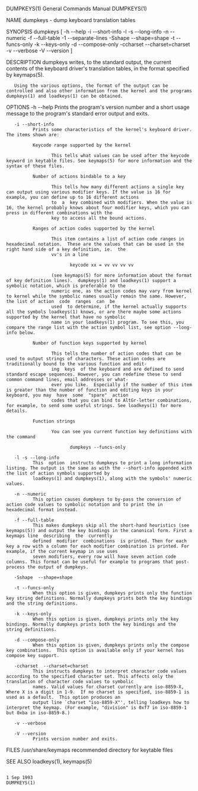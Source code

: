 DUMPKEYS(1)                                                                      General Commands Manual                                                                      DUMPKEYS(1)

NAME
       dumpkeys - dump keyboard translation tables

SYNOPSIS
       dumpkeys  [  -h  --help  -i --short-info -l -s --long-info -n --numeric -f --full-table -1 --separate-lines -Sshape --shape=shape -t --funcs-only -k --keys-only -d --compose-only
       -ccharset --charset=charset -v --verbose -V --version ]

DESCRIPTION
       dumpkeys writes, to the standard output, the current contents of the keyboard driver's translation tables, in the format specified by keymaps(5).

       Using the various options, the format of the output can be controlled and also other information from the kernel and the programs dumpkeys(1) and loadkeys(1) can be obtained.

OPTIONS
       -h --help
              Prints the program's version number and a short usage message to the program's standard error output and exits.

       -i --short-info
              Prints some characteristics of the kernel's keyboard driver. The items shown are:

              Keycode range supported by the kernel

                     This tells what values can be used after the keycode keyword in keytable files. See keymaps(5) for more information and the syntax of these files.

              Number of actions bindable to a key

                     This tells how many different actions a single key can output using various modifier keys. If the value is 16 for example, you can define up to 16 different actions
                     to  a  key combined with modifiers. When the value is 16, the kernel probably knows about four modifier keys, which you can press in different combinations with the
                     key to access all the bound actions.

              Ranges of action codes supported by the kernel

                     This item contains a list of action code ranges in hexadecimal notation.  These are the values that can be used in the right hand side of a key definition, ie.  the
                     vv's in a line

                            keycode xx = vv vv vv vv

                     (see keymaps(5) for more information about the format of key definition lines).  dumpkeys(1) and loadkeys(1) support a symbolic notation, which is preferable to the
                     numeric one, as the action codes may vary from kernel to kernel while the symbolic names usually remain the same. However, the list of action  code  ranges  can  be
                     used  to determine, if the kernel actually supports all the symbols loadkeys(1) knows, or are there maybe some actions supported by the kernel that have no symbolic
                     name in your loadkeys(1) program. To see this, you compare the range list with the action symbol list, see option --long-info below.

              Number of function keys supported by kernel

                     This tells the number of action codes that can be used to output strings of characters. These action codes are traditionally bound to the various function and edit‐
                     ing  keys  of the keyboard and are defined to send standard escape sequences. However, you can redefine these to send common command lines, email addresses or what‐
                     ever you like.  Especially if the number of this item is greater than the number of function and editing keys in your keyboard, you may  have  some  "spare"  action
                     codes that you can bind to AltGr-letter combinations, for example, to send some useful strings. See loadkeys(1) for more details.

              Function strings

                     You can see you current function key definitions with the command

                            dumpkeys --funcs-only

       -l -s --long-info
              This  option  instructs dumpkeys to print a long information listing. The output is the same as with the --short-info appended with the list of action symbols supported by
              loadkeys(1) and dumpkeys(1), along with the symbols' numeric values.

       -n --numeric
              This option causes dumpkeys to by-pass the conversion of action code values to symbolic notation and to print the in hexadecimal format instead.

       -f --full-table
              This makes dumpkeys skip all the short-hand heuristics (see keymaps(5)) and output the key bindings in the canonical form. First a keymaps line  describing  the  currently
              defined  modifier  combinations  is printed. Then for each key a row with a column for each modifier combination is printed. For example, if the current keymap in use uses
              seven modifiers, every row will have seven action code columns. This format can be useful for example to programs that post-process the output of dumpkeys.

       -Sshape  --shape=shape

       -t --funcs-only
              When this option is given, dumpkeys prints only the function key string definitions. Normally dumpkeys prints both the key bindings and the string definitions.

       -k --keys-only
              When this option is given, dumpkeys prints only the key bindings. Normally dumpkeys prints both the key bindings and the string definitions.

       -d --compose-only
              When this option is given, dumpkeys prints only the compose key combinations.  This option is available only if your kernel has compose key support.

       -ccharset  --charset=charset
              This instructs dumpkeys to interpret character code values according to the specified character set. This affects only the translation of character code values to symbolic
              names. Valid values for charset currently are iso-8859-X, Where X is a digit in 1-9.  If no charset is specified, iso-8859-1 is used as a default.  This option produces an
              output line `charset "iso-8859-X"', telling loadkeys how to interpret the keymap. (For example, "division" is 0xf7 in iso-8859-1 but 0xba in iso-8859-8.)

       -v --verbose

       -V --version
              Prints version number and exits.

FILES
       /usr/share/keymaps  recommended directory for keytable files

SEE ALSO
       loadkeys(1), keymaps(5)

                                                                                        1 Sep 1993                                                                            DUMPKEYS(1)
